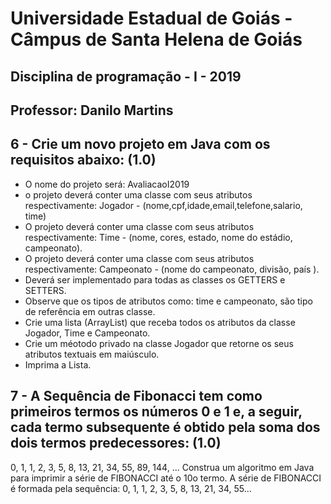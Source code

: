 # Universidade Estadual de Goiás - Câmpus de Santa Helena de Goiás
## Disciplina de programação - I - 2019 
## Professor: Danilo Martins

## 6 - Crie um novo projeto em Java com os requisitos abaixo: (1.0)
* O nome do projeto será: AvaliacaoI2019
* o projeto deverá conter uma classe com  seus atributos respectivamente: Jogador - (nome,cpf,idade,email,telefone,salario, time)
* O projeto deverá conter uma classe com seus  atributos respectivamente: Time - (nome, cores, estado, nome do estádio, campeonato).
* O projeto deverá conter uma classe com seus  atributos respectivamente: Campeonato - (nome do campeonato, divisão, país ).
* Deverá ser implementado para todas as classes os GETTERS e SETTERS.
* Observe que os tipos de atributos como: time e campeonato, são tipo de referência em outras classe.
* Crie uma lista (ArrayList) que receba todos os atributos da classe Jogador, Time e Campeonato.
* Crie um méotodo privado na classe Jogador que retorne os seus atributos textuais em maiúsculo.
* Imprima a Lista.





## 7 - A Sequência de Fibonacci tem como primeiros termos os números 0 e 1 e, a seguir, cada termo subsequente é obtido pela soma dos dois termos predecessores: (1.0)

0, 1, 1, 2, 3, 5, 8, 13, 21, 34, 55, 89, 144, ... 
Construa um algoritmo em Java para imprimir a série de FIBONACCI até o 10o termo.
A série de FIBONACCI é formada pela sequência:
0, 1, 1, 2, 3, 5, 8, 13, 21, 34, 55...
